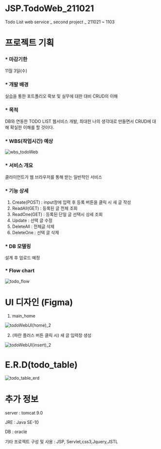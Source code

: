 # JSP.TodoWeb_211021
Todo List web service _ second project _ 211021 ~ 1103 

# 프로젝트 기획
### * 마감기한
11월 3일(수)

### * 개발 배경
실습을 통한 포트폴리오 확보 및 실무에 대한 대비
CRUD의 이해

### * 목적
DB와 연동한 TODO LIST 웹서비스 개발, 최대한 나의 생각대로 만들면서 CRUD에 대해 확실한 이해를 할 것이다.

### * WBS(작업시간) 예상

![wbs_todoWeb](https://user-images.githubusercontent.com/79829085/138304661-55626cb6-6488-4472-8eff-1e0de8829b1c.JPG)

### * 서비스 개요
클라이언트가 웹 브라우저를 통해 받는 일반적인 서비스

### * 기능 상세
1) Create(POST)
: input창에 입력 후 등록 버튼을 클릭 시 새 글 작성
2) ReadAll(GET)
: 등록된 글 전체 조회
3) ReadOne(GET)
: 등록된 단일 글 선택시 상세 조회
4) Update
: 선택 글 수정
5) DeleteAll
: 전체글 삭제
6) DeleteOne
: 선택 글 삭제

### * DB 모델링
 설계 후 업로드 예정

### * Flow chart
![todo_flow](https://user-images.githubusercontent.com/79829085/138698488-9251d310-6ec5-47cf-837a-d7e7234764d7.jpg)



# UI 디자인 (Figma)

1. main_home

![todoWebUI(home)_2](https://user-images.githubusercontent.com/79829085/138928705-7426164f-3179-4a5c-85de-e5624c9ad8c7.JPG)



2. (파란 플러스 버튼 클릭 시) 새 글 입력창 생성

![todoWebUI(insert)_2](https://user-images.githubusercontent.com/79829085/138928710-7646acaa-1e86-4957-8c90-b8153fcb0149.JPG)

# E.R.D(todo_table)

![todo_table_erd](https://user-images.githubusercontent.com/79829085/139273825-4a041958-9c82-4e0c-9ee5-ac741505af74.JPG)

# 추가 정보

server : tomcat 9.0

JRE : Java SE-10

DB : oracle

기타 프로젝트 구성 및 사용 : JSP, Servlet,css3,Jquery,JSTL
